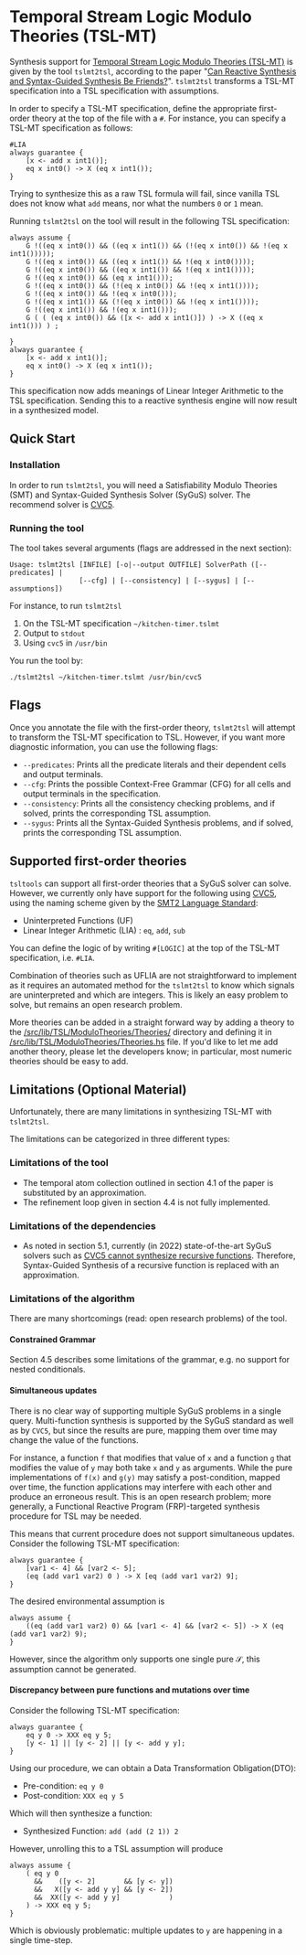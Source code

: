 # Temporal Stream Logic Modulo Theories (TSL-MT)

Synthesis support for [Temporal Stream Logic Modulo Theories (TSL-MT)](https://link.springer.com/chapter/10.1007/978-3-030-99253-8_17) is given by the tool `tslmt2tsl`, according to the paper "[Can Reactive Synthesis and Syntax-Guided Synthesis Be Friends?](https://www.marksantolucito.com/papers/pldi2022.pdf)". `tslmt2tsl` transforms a TSL-MT specification into a TSL specification with assumptions.

In order to specify a TSL-MT specification, define the appropriate first-order theory at the top of the file with a `#`.
For instance, you can specify a TSL-MT specification as follows:

```
#LIA
always guarantee {
    [x <- add x int1()];
    eq x int0() -> X (eq x int1());
}
```

Trying to synthesize this as a raw TSL formula will fail, since vanilla TSL does not know what `add` means, nor what the numbers `0` or `1` mean.

Running `tslmt2tsl` on the tool will result in the following TSL specification:
```tsl
always assume {
	G !((eq x int0()) && ((eq x int1()) && (!(eq x int0()) && !(eq x int1()))));
	G !((eq x int0()) && ((eq x int1()) && !(eq x int0())));
	G !((eq x int0()) && ((eq x int1()) && !(eq x int1())));
	G !((eq x int0()) && (eq x int1()));
	G !((eq x int0()) && (!(eq x int0()) && !(eq x int1())));
	G !((eq x int0()) && !(eq x int0()));
	G !((eq x int1()) && (!(eq x int0()) && !(eq x int1())));
	G !((eq x int1()) && !(eq x int1()));
	G ( ( (eq x int0()) && ([x <- add x int1()]) ) -> X ((eq x int1())) ) ;

}
always guarantee {
    [x <- add x int1()];
    eq x int0() -> X (eq x int1());
}
```
This specification now adds meanings of Linear Integer Arithmetic to the TSL specification.
Sending this to a reactive synthesis engine will now result in a synthesized model.

## Quick Start

### Installation
In order to run `tslmt2tsl`, you will need a Satisfiability Modulo Theories (SMT) and Syntax-Guided Synthesis Solver (SyGuS) solver.
The recommend solver is [CVC5](https://cvc5.github.io/).

### Running the tool
The tool takes several arguments (flags are addressed in the next section):
```
Usage: tslmt2tsl [INFILE] [-o|--output OUTFILE] SolverPath ([--predicates] |
                 [--cfg] | [--consistency] | [--sygus] | [--assumptions])
```
For instance, to run `tslmt2tsl`
1. On the TSL-MT specification `~/kitchen-timer.tslmt`
2. Output to `stdout`
3. Using `cvc5` in `/usr/bin`

You run the tool by:
```
./tslmt2tsl ~/kitchen-timer.tslmt /usr/bin/cvc5
```

## Flags
Once you annotate the file with the first-order theory, `tslmt2tsl` will attempt to transform the TSL-MT specification to TSL.
However, if you want more diagnostic information, you can use the following flags:
* `--predicates`: Prints all the predicate literals and their dependent cells and output terminals.
* `--cfg`: Prints the possible Context-Free Grammar (CFG) for all cells and output terminals in the specification.
* `--consistency`: Prints all the consistency checking problems, and if solved, prints the corresponding TSL assumption.
* `--sygus`: Prints all the Syntax-Guided Synthesis problems, and if solved, prints the corresponding TSL assumption.

## Supported first-order theories
`tsltools` can support all first-order theories that a SyGuS solver can solve.
However, we currently only have support for the following using [CVC5](https://cvc5.github.io/), using the naming scheme given by the [SMT2 Language Standard](https://smtlib.cs.uiowa.edu/logics.shtml):

* Uninterpreted Functions (UF)
* Linear Integer Arithmetic (LIA) : `eq`, `add`, `sub`

You can define the logic of by writing `#[LOGIC]` at the top of the TSL-MT specification, i.e. `#LIA`.

Combination of theories such as UFLIA are not straightforward to implement as it requires an automated method for the `tslmt2tsl` to know which signals are uninterpreted and which are integers.
This is likely an easy problem to solve, but remains an open research problem.

More theories can be added in a straight forward way by adding a theory to the [/src/lib/TSL/ModuloTheories/Theories/](../../src/lib/TSL/ModuloTheories/Theories/) directory and defining it in [/src/lib/TSL/ModuloTheories/Theories.hs](../../src/lib/TSL/ModuloTheories/Theories.hs) file.
If you'd like to let me add another theory, please let the developers know;
in particular, most numeric theories should be easy to add.


## Limitations (Optional Material)
Unfortunately, there are many limitations in synthesizing TSL-MT with `tslmt2tsl`.

The limitations can be categorized in three different types:

### Limitations of the tool
* The temporal atom collection outlined in section 4.1 of the paper is substituted by an approximation.
* The refinement loop given in section 4.4 is not fully implemented.

### Limitations of the dependencies
* As noted in section 5.1, currently (in 2022) state-of-the-art SyGuS solvers such as [CVC5 cannot synthesize recursive functions](https://github.com/cvc5/cvc5/issues/6182).
Therefore, Syntax-Guided Synthesis of a recursive function is replaced with an approximation.

### Limitations of the algorithm

There are many shortcomings (read: open research problems) of the tool.

#### Constrained Grammar
Section 4.5 describes some limitations of the grammar, e.g. no support for nested conditionals.

#### Simultaneous updates
There is no clear way of supporting multiple SyGuS problems in a single query.
Multi-function synthesis is supported by the SyGuS standard as well as by `CVC5`,
but since the results are pure, mapping them over time may change the value of the functions.

For instance, a function `f` that modifies that value of `x` and a function `g` that modifies the value of `y` may both take `x` and `y` as arguments.
While the pure implementations of `f(x)` and `g(y)` may satisfy a post-condition, mapped over time, the function applications may interfere with each other and produce an erroneous result.
This is an open research problem; more generally, a Functional Reactive Program (FRP)-targeted synthesis procedure for TSL may be needed.

This means that current procedure does not support simultaneous updates.
Consider the following TSL-MT specification:
```
always guarantee {
	[var1 <- 4] && [var2 <- 5];
	(eq (add var1 var2) 0 ) -> X [eq (add var1 var2) 9];
}
```
The desired environmental assumption is
```
always assume {
	((eq (add var1 var2) 0) && [var1 <- 4] && [var2 <- 5]) -> X (eq (add var1 var2) 9);
}
```
However, since the algorithm only supports one single pure $\mathcal S$, this assumption cannot be generated.

#### Discrepancy between pure functions and mutations over time
Consider the following TSL-MT specification:
```tslmt
always guarantee {
	eq y 0 -> XXX eq y 5;
	[y <- 1] || [y <- 2] || [y <- add y y];
}
```
Using our procedure, we can obtain a Data Transformation Obligation(DTO):
* Pre-condition: `eq y 0`
* Post-condition: `XXX eq y 5`

Which will then synthesize a function:
* Synthesized Function: `add (add (2 1)) 2`

However, unrolling this to a TSL assumption will produce
```tsl
always assume {
	( eq y 0
	  &&    ([y <- 2]       && [y <- y])
	  &&   X([y <- add y y] && [y <- 2])
	  &&  XX([y <- add y y]            )
	) -> XXX eq y 5;
}
```
Which is obviously problematic: multiple updates to `y` are happening in a single time-step.